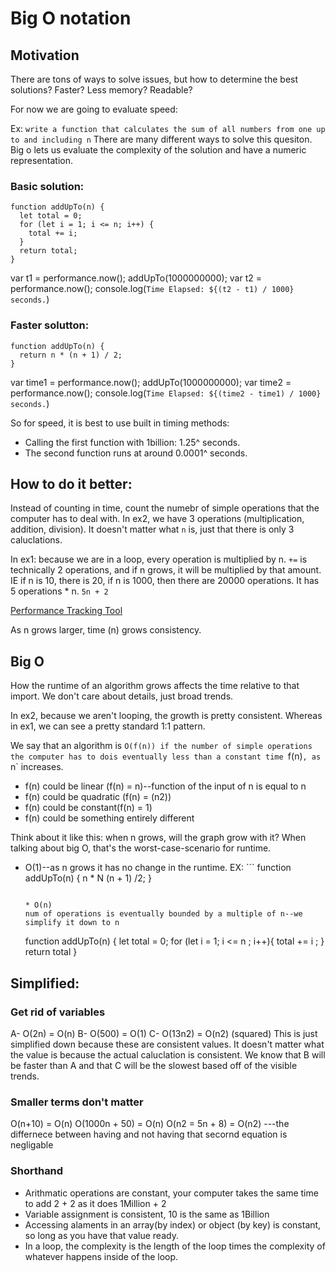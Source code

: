 # Big O notation

## Motivation
There are tons of ways to solve issues, but how to determine the best solutions? Faster? Less memory? Readable? 

For now we are going to evaluate speed:

Ex: `write a function that calculates the sum of all numbers from one up to and including n`
There are many different ways to solve this quesiton. Big o lets us evaluate the complexity of the 
solution and have a numeric representation. 

### Basic solution:
```
function addUpTo(n) {
  let total = 0;
  for (let i = 1; i <= n; i++) {
    total += i;
  }
  return total;
}
```

var t1 = performance.now();
addUpTo(1000000000);
var t2 = performance.now();
console.log(`Time Elapsed: ${(t2 - t1) / 1000} seconds.`)

### Faster solutton: 
```
function addUpTo(n) {
  return n * (n + 1) / 2;
}
```

var time1 = performance.now();
addUpTo(1000000000);
var time2 = performance.now();
console.log(`Time Elapsed: ${(time2 - time1) / 1000} seconds.`)

So for speed, it is best to use built in timing methods:
* Calling the first function with 1billion: 1.25^ seconds. 
* The second function runs at around 0.0001^ seconds.

## How to do it better: 
Instead of counting in time, count the numebr of simple operations that the computer has to deal with. In ex2, we have 3 operations (multiplication, addition, division). It doesn't matter what `n` is, just that there is only 3 caluclations. 

In ex1: because we are in a loop, every operation is multiplied by n. `+=` is technically 2 operations, and if n grows, it will be multiplied by that amount. IE if n is 10, there is 20, if n is 1000, then there are 20000 operations. It has 5 operations * n. `5n + 2`

[Performance Tracking Tool](https://rithmschool.github.io/function-timer-demo/)

As n grows larger, time (n) grows consistency.

## Big O
How the runtime of an algorithm grows affects the time relative to that import. We don't care about details, just broad trends. 

In ex2, because we aren't looping, the growth is pretty consistent. Whereas in ex1, we can see a pretty standard 1:1 pattern. 

We say that  an algorithm is `O(f(n)) if the number of simple operations the computer has to dois eventually less than a constant time `f(n)`, as `n` increases.
* f(n) could be linear (f(n) = n)--function of the input of n is equal to n
* f(n) could be quadratic (f(n) = (n2))
* f(n) could be constant(f(n) = 1)  
* f(n) could be something entirely different

Think about it like this: when n grows, will the graph grow with it? When talking about big O, that's the worst-case-scenario for runtime. 

* O(1)--as n grows it has no change in the runtime. 
  EX: ```
  function addUpTo(n) {
    n * N (n + 1) /2;
  }
  ```

  * O(n)
  num of operations is eventually bounded by a multiple of n--we simplify it down to n
    ```
    function addUpTo(n) {
      let total = 0;
      for (let i = 1; i <= n ; i++){
        total += i ;
      }
      return total
    }

## Simplified: 

  ### Get rid of variables
  A- O(2n) = O(n)
  B- O(500) = O(1)
  C- O(13n2) = O(n2) (squared)
  This is just simplified down because these are consistent values. It doesn't matter what the value is because the actual caluclation is consistent. We know that B will be faster than A and that C will be the slowest based off of the visible trends.

  ### Smaller terms don't matter
  O(n+10) = O(n)
  O(1000n + 50) = O(n)
  O(n2 = 5n + 8) = O(n2) ---the differnece between having and not having that secornd equation is negligable

  ### Shorthand
  - Arithmatic  operations are constant, your computer takes the same time to add 2 + 2 as it does 1Million + 2
  - Variable assignment is consistent, 10 is the same as 1Billion
  - Accessing alaments in an array(by index) or object (by key) is constant, so long as you have that value ready. 
  - In a loop, the complexity is the length of the loop times the complexity of whatever happens inside of the loop.




  